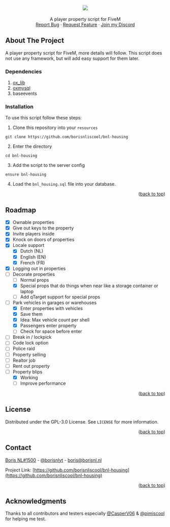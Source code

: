 <div id="top"></div>

<br />
<div align="center">

  <h1 align="center"><img src="https://i.imgur.com/efWK1Rc.png"></h1>

  <p align="center">
    A player property script for FiveM
    <br />
    <a href="https://github.com/borisnliscool/bnl-housing/issues">Report Bug</a>
    ·
    <a href="https://github.com/borisnliscool/bnl-housing/issues">Request Feature</a>
    · 
    <a href="https://borisnl.nl/discord">Join my Discord</a>
  </p>
</div>

## About The Project

A player property script for FiveM, more details will follow.
This script does not use any framework, but will add easy support for them later.

### Dependencies

1. [ox_lib](https://github.com/overextended/ox_lib)
2. [oxmysql](https://github.com/overextended/oxmysql)
3. baseevents

### Installation

To use this script follow these steps:

1. Clone this repository into your `resources`

```
git clone https://github.com/borisnliscool/bnl-housing
```

2. Enter the directory

```
cd bnl-housing
```

3. Add the script to the server config

```
ensure bnl-housing
```

4. Load the `bnl_housing.sql` file into your database.

<p align="right">(<a href="#top">back to top</a>)</p>

## Roadmap

- [x] Ownable properties
- [x] Give out keys to the property
- [x] Invite players inside
- [x] Knock on doors of properties
- [x] Locale support
  - [x] Dutch (NL)
  - [x] English (EN)
  - [x] French (FR)
- [x] Logging out in properties
- [ ] Decorate properties
  - [ ] Normal props
  - [x] Special props that do things when near like a storage container or laptop
  - [ ] Add qTarget support for special props
- [ ] Park vehicles in garages or warehouses
  - [x] Enter properties with vehicles
  - [x] Save them
  - [x] Idea: Max vehicle count per shell
  - [x] Passengers enter property
  - [ ] Check for space before enter
- [ ] Break in / lockpick
- [ ] Code lock option
- [ ] Police raid
- [ ] Property selling
- [ ] Realtor job
- [ ] Rent out property
- [ ] Property blips
  - [x] Working
  - [ ] Improve performance 

<p align="right">(<a href="#top">back to top</a>)</p>

## License

Distributed under the GPL-3.0 License. See `LICENSE` for more information.

<p align="right">(<a href="#top">back to top</a>)</p>


## Contact

[Boris NL#1500](https://borisnl.nl/discord) - [@borisnlyt](https://twitter.com/borisnlyt) - [boris@borisnl.nl](mailto:boris@borisnl.nl)

Project Link: [https://github.com/borisnliscool/bnl-housing](https://github.com/borisnliscool/bnl-housing)

<p align="right">(<a href="#top">back to top</a>)</p>

## Acknowledgments

Thanks to all contributors and testers especially [@CasperV06](https://github.com/CasperV06) & [@pimiscool](https://github.com/pimiscool) for helping me test.
